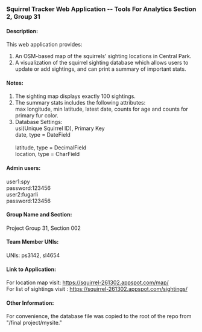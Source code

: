 ### Squirrel Tracker Web Application -- Tools For Analytics Section 2, Group 31

#### Description:
This web application provides: 
1. An OSM-based map of the squirrels' sighting locations in Central Park. 
2. A visualization of the squirrel sighting database which allows users to update or add sightings, and can print a summary of important stats. 

#### Notes:
1. The sighting map displays exactly 100 sightings.
2. The summary stats includes the following attributes:   
	max longitude, min latitude, latest date, counts for age and counts for primary fur color. 
3. Database Settings:  
	usi(Unique Squirrel ID), Primary Key  
	date, type = DateField<br/>    	
	latitude, type = DecimalField  
	location, type = CharField  
	
#### Admin users:  
user1:spy  
password:123456  
user2:fugarli  
password:123456  

#### Group Name and Section:  
Project Group 31, Section 002

#### Team Member UNIs:  
UNIs: ps3142, sl4654
    
#### Link to Application:  
For location map visit: https://squirrel-261302.appspot.com/map/  
For list of sightings visit : https://squirrel-261302.appspot.com/sightings/

#### Other Information:  
For convenience, the database file was copied to the root of the repo from "/final project/mysite." 


